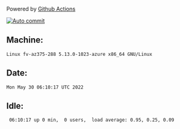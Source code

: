 Powered by [Github Actions](https://github.com/features/actions)

[![Auto commit](https://github.com/gyfary/workstation/workflows/Auto%20commit/badge.svg)](https://github.com/gyfary/workstation/actions?query=workflow%3A%22Auto+commit%22)

## Machine:
```
Linux fv-az375-288 5.13.0-1023-azure x86_64 GNU/Linux
```
## Date:
```
Mon May 30 06:10:17 UTC 2022
```
## Idle:
```
 06:10:17 up 0 min,  0 users,  load average: 0.95, 0.25, 0.09
```
